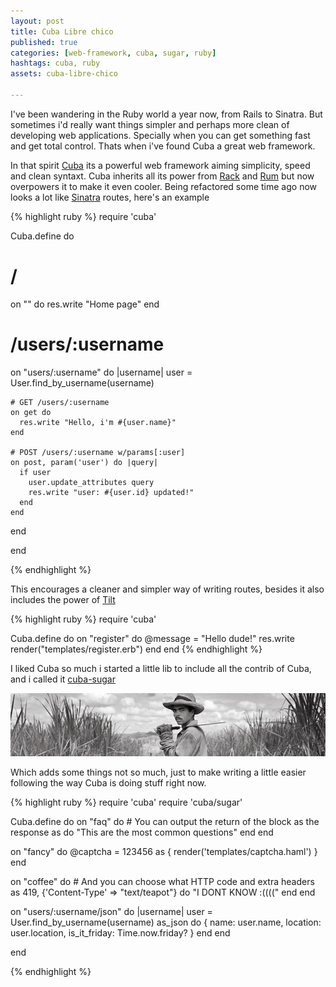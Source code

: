 ```yaml
---
layout: post
title: Cuba Libre chico
published: true
categories: [web-framework, cuba, sugar, ruby]
hashtags: cuba, ruby
assets: cuba-libre-chico

---
```


I've been wandering in the Ruby world a year now, from Rails to Sinatra. But sometimes i'd really want things simpler and perhaps more clean of developing web applications. Specially when you can get something fast and get total control. Thats when i've found Cuba a great web framework.

In that spirit [Cuba](https://github.com/soveran/cuba) its a powerful web framework aiming simplicity, speed and clean syntaxt.
Cuba inherits all its power from [Rack](https://github.com/chneukirchen/rack) and [Rum](https://github.com/chneukirchen/rum) but now overpowers it to make it even cooler.
Being refactored some time ago now looks a lot like [Sinatra](https://github.com/sinatra/sinatra) routes, here's an example


{% highlight ruby %}
require 'cuba'

Cuba.define do
  # /
  on "" do
    res.write "Home page"
  end

  # /users/:username
  on "users/:username" do |username|
    user = User.find_by_username(username)

    # GET /users/:username
    on get do
      res.write "Hello, i'm #{user.name}"
    end

    # POST /users/:username w/params[:user]
    on post, param('user') do |query|
      if user
        user.update_attributes query
        res.write "user: #{user.id} updated!"
      end
    end

  end

end

{% endhighlight %}

This encourages a cleaner and simpler way of writing routes, besides it also includes the power of [Tilt](https://github.com/rtomayko/tilt.git)

{% highlight ruby %}
require 'cuba'

Cuba.define do
  on "register" do
    @message = "Hello dude!"
    res.write render("templates/register.erb")
  end
end
{% endhighlight %}

I liked Cuba so much i started a little lib to include all the contrib of Cuba, and i called it [cuba-sugar](https://github.com/elcuervo/cuba-sugar)

![Cuba Sugar](/images/posts/cuba-libre-chico/cuba-sugar.jpeg)

Which adds some things not so much, just to make writing a little easier following the way Cuba is doing stuff right now.

{% highlight ruby %}
require 'cuba'
require 'cuba/sugar'

Cuba.define do
  on "faq" do
    # You can output the return of the block as the response
    as do
      "This are the most common questions"
    end
  end

  on "fancy" do
    @captcha = 123456
    as { render('templates/captcha.haml') }
  end

  on "coffee" do
    # And you can choose what HTTP code and extra headers
    as 419, {'Content-Type' => "text/teapot"} do
      "I DONT KNOW :(((("
    end
  end

  on "users/:username/json" do |username|
    user = User.find_by_username(username)
    as_json do
      {
        name:           user.name,
        location:       user.location,
        is_it_friday:   Time.now.friday?
      }
    end
  end

end

{% endhighlight %}
